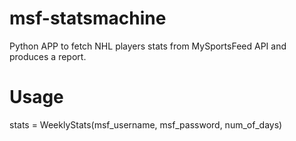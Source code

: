 # msf-statsmachine
Python APP to fetch NHL players stats from MySportsFeed API and produces a report.

# Usage
stats = WeeklyStats(msf_username, msf_password, num_of_days)
